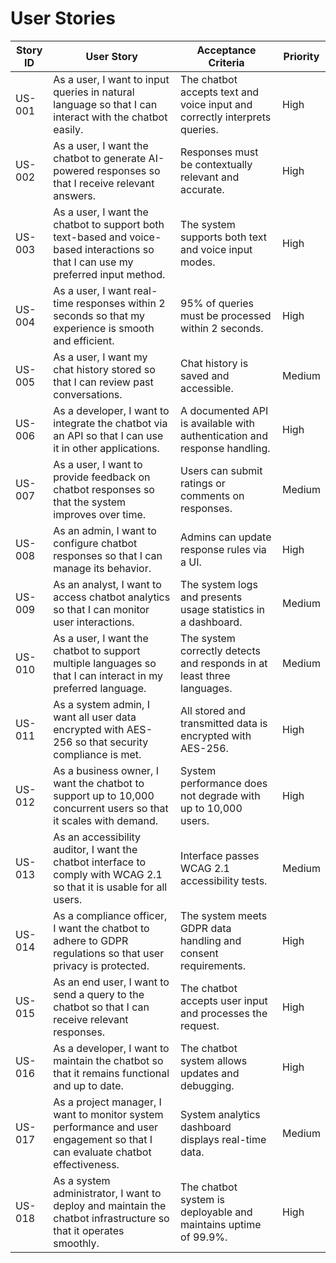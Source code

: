 # User Stories

| Story ID  | User Story | Acceptance Criteria | Priority |
|-----------|-----------|---------------------|----------|
| US-001 | As a user, I want to input queries in natural language so that I can interact with the chatbot easily. | The chatbot accepts text and voice input and correctly interprets queries. | High |
| US-002 | As a user, I want the chatbot to generate AI-powered responses so that I receive relevant answers. | Responses must be contextually relevant and accurate. | High |
| US-003 | As a user, I want the chatbot to support both text-based and voice-based interactions so that I can use my preferred input method. | The system supports both text and voice input modes. | High |
| US-004 | As a user, I want real-time responses within 2 seconds so that my experience is smooth and efficient. | 95% of queries must be processed within 2 seconds. | High |
| US-005 | As a user, I want my chat history stored so that I can review past conversations. | Chat history is saved and accessible. | Medium |
| US-006 | As a developer, I want to integrate the chatbot via an API so that I can use it in other applications. | A documented API is available with authentication and response handling. | High |
| US-007 | As a user, I want to provide feedback on chatbot responses so that the system improves over time. | Users can submit ratings or comments on responses. | Medium |
| US-008 | As an admin, I want to configure chatbot responses so that I can manage its behavior. | Admins can update response rules via a UI. | High |
| US-009 | As an analyst, I want to access chatbot analytics so that I can monitor user interactions. | The system logs and presents usage statistics in a dashboard. | Medium |
| US-010 | As a user, I want the chatbot to support multiple languages so that I can interact in my preferred language. | The system correctly detects and responds in at least three languages. | Medium |
| US-011 | As a system admin, I want all user data encrypted with AES-256 so that security compliance is met. | All stored and transmitted data is encrypted with AES-256. | High |
| US-012 | As a business owner, I want the chatbot to support up to 10,000 concurrent users so that it scales with demand. | System performance does not degrade with up to 10,000 users. | High |
| US-013 | As an accessibility auditor, I want the chatbot interface to comply with WCAG 2.1 so that it is usable for all users. | Interface passes WCAG 2.1 accessibility tests. | Medium |
| US-014 | As a compliance officer, I want the chatbot to adhere to GDPR regulations so that user privacy is protected. | The system meets GDPR data handling and consent requirements. | High |
| US-015 | As an end user, I want to send a query to the chatbot so that I can receive relevant responses. | The chatbot accepts user input and processes the request. | High |
| US-016 | As a developer, I want to maintain the chatbot so that it remains functional and up to date. | The chatbot system allows updates and debugging. | High |
| US-017 | As a project manager, I want to monitor system performance and user engagement so that I can evaluate chatbot effectiveness. | System analytics dashboard displays real-time data. | Medium |
| US-018 | As a system administrator, I want to deploy and maintain the chatbot infrastructure so that it operates smoothly. | The chatbot system is deployable and maintains uptime of 99.9%. | High |
